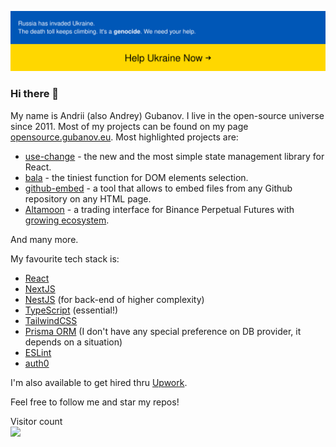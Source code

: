 [![](https://raw.githubusercontent.com/vshymanskyy/StandWithUkraine/main/banner2-direct.svg)](https://github.com/vshymanskyy/StandWithUkraine/blob/main/docs/README.md)

### Hi there 👋

My name is Andrii (also Andrey) Gubanov. I live in the open-source universe since 2011. Most of my projects can be found on my page [opensource.gubanov.eu](https://opensource.gubanov.eu/). Most highlighted projects are:

- [use-change](https://github.com/finom/use-change) - the new and the most simple state management library for React.
- [bala](https://github.com/finom/bala) - the tiniest function for DOM elements selection.
- [github-embed](https://github.com/finom/github-embed) - a tool that allows to embed files from any Github repository on any HTML page.
- [Altamoon](https://github.com/finom/altamoon) - a trading interface for Binance Perpetual Futures with [growing ecosystem](https://github.com/Altamoon).

And many more.

My favourite tech stack is:

- [React](https://reactjs.org/)
- [NextJS](https://nextjs.org/)
- [NestJS](https://nestjs.com/) (for back-end of higher complexity)
- [TypeScript](https://www.typescriptlang.org/) (essential!)
- [TailwindCSS](https://tailwindcss.com/)
- [Prisma ORM](https://www.prisma.io/) (I don't have any special preference on DB provider, it depends on a situation)
- [ESLint](https://eslint.org/)
- [auth0](https://auth0.com/)

I'm also available to get hired thru [Upwork](https://www.upwork.com/freelancers/~013ad74f3ced3e3071).

Feel free to follow me and star my repos!

  Visitor count<br>
  <img src="https://profile-counter.glitch.me/finom/count.svg" />

